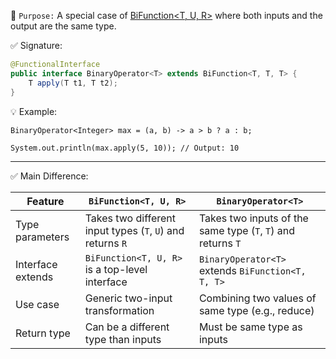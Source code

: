 📌 `Purpose:`
A special case of [BiFunction<T, U, R>](https://github.com/mnp014/Java/blob/master/Java8/Functional%20Interface%20/BiFunction%3CT%2C%20U%2C%20R%3E.md) where both inputs and the output are the same type.

✅ Signature:
```java
@FunctionalInterface
public interface BinaryOperator<T> extends BiFunction<T, T, T> {
    T apply(T t1, T t2);
}
```
💡 Example:
```
BinaryOperator<Integer> max = (a, b) -> a > b ? a : b;

System.out.println(max.apply(5, 10)); // Output: 10
```
----
✅ Main Difference:

| Feature             | `BiFunction<T, U, R>`                                     | `BinaryOperator<T>`                                      |
|---------------------|-----------------------------------------------------------|-----------------------------------------------------------|
| Type parameters      | Takes two different input types (`T`, `U`) and returns `R` | Takes two inputs of the same type (`T`, `T`) and returns `T` |
| Interface extends    | `BiFunction<T, U, R>` is a top-level interface            | `BinaryOperator<T>` extends `BiFunction<T, T, T>`         |
| Use case             | Generic two-input transformation                          | Combining two values of same type (e.g., reduce)          |
| Return type          | Can be a different type than inputs                       | Must be same type as inputs                               |
